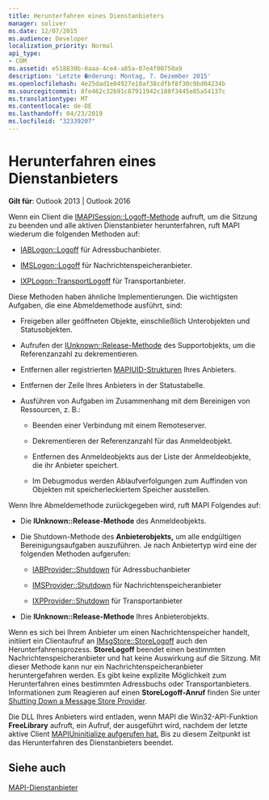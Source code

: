 ```yaml
---
title: Herunterfahren eines Dienstanbieters
manager: soliver
ms.date: 12/07/2015
ms.audience: Developer
localization_priority: Normal
api_type:
- COM
ms.assetid: e518830b-0aaa-4ce4-a85a-07e4f00750a9
description: 'Letzte �nderung: Montag, 7. Dezember 2015'
ms.openlocfilehash: 4e25dad1e04927e10af38cdfbf8f30c9bd04234b
ms.sourcegitcommit: 8fe462c32b91c87911942c188f3445e85a54137c
ms.translationtype: MT
ms.contentlocale: de-DE
ms.lasthandoff: 04/23/2019
ms.locfileid: "32339207"
---
```

# <a name="shutting-down-a-service-provider"></a>Herunterfahren eines Dienstanbieters

 
  
**Gilt für**: Outlook 2013 | Outlook 2016 
  
Wenn ein Client die [IMAPISession::Logoff-Methode](imapisession-logoff.md) aufruft, um die Sitzung zu beenden und alle aktiven Dienstanbieter herunterfahren, ruft MAPI wiederum die folgenden Methoden auf: 
  
- [IABLogon::Logoff](iablogon-logoff.md) für Adressbuchanbieter. 
    
- [IMSLogon::Logoff](imslogon-logoff.md) für Nachrichtenspeicheranbieter. 
    
- [IXPLogon::TransportLogoff](ixplogon-transportlogoff.md) für Transportanbieter. 
    
Diese Methoden haben ähnliche Implementierungen. Die wichtigsten Aufgaben, die eine Abmeldemethode ausführt, sind:
  
- Freigeben aller geöffneten Objekte, einschließlich Unterobjekten und Statusobjekten.
    
- Aufrufen der [IUnknown::Release-Methode](https://msdn.microsoft.com/library/4b494c6f-f0ee-4c35-ae45-ed956f40dc7a%28Office.15%29.aspx) des Supportobjekts, um die Referenzanzahl zu dekrementieren. 
    
- Entfernen aller registrierten [MAPIUID-Strukturen](mapiuid.md) Ihres Anbieters. 
    
- Entfernen der Zeile Ihres Anbieters in der Statustabelle.
    
- Ausführen von Aufgaben im Zusammenhang mit dem Bereinigen von Ressourcen, z. B.:
    
  - Beenden einer Verbindung mit einem Remoteserver.
    
  - Dekrementieren der Referenzanzahl für das Anmeldeobjekt.
    
  - Entfernen des Anmeldeobjekts aus der Liste der Anmeldeobjekte, die ihr Anbieter speichert.
    
  - Im Debugmodus werden Ablaufverfolgungen zum Auffinden von Objekten mit speicherleckiertem Speicher ausstellen.
    
Wenn Ihre Abmeldemethode zurückgegeben wird, ruft MAPI Folgendes auf:
  
- Die **IUnknown::Release-Methode** des Anmeldeobjekts. 
    
- Die Shutdown-Methode des **Anbieterobjekts,** um alle endgültigen Bereinigungsaufgaben auszuführen. Je nach Anbietertyp wird eine der folgenden Methoden aufgerufen: 
    
  - [IABProvider::Shutdown](iabprovider-shutdown.md) für Adressbuchanbieter 
    
  - [IMSProvider::Shutdown](imsprovider-shutdown.md) für Nachrichtenspeicheranbieter 
    
  - [IXPProvider::Shutdown](ixpprovider-shutdown.md) für Transportanbieter 
    
- Die **IUnknown::Release-Methode** Ihres Anbieterobjekts. 
    
Wenn es sich bei Ihrem Anbieter um einen Nachrichtenspeicher handelt, initiiert ein Clientaufruf an [IMsgStore::StoreLogoff](imsgstore-storelogoff.md) auch den Herunterfahrensprozess. **StoreLogoff** beendet einen bestimmten Nachrichtenspeicheranbieter und hat keine Auswirkung auf die Sitzung. Mit dieser Methode kann nur ein Nachrichtenspeicheranbieter heruntergefahren werden. Es gibt keine explizite Möglichkeit zum Herunterfahren eines bestimmten Adressbuchs oder Transportanbieters. Informationen zum Reagieren auf einen **StoreLogoff-Anruf** finden Sie unter [Shutting Down a Message Store Provider](shutting-down-a-message-store-provider.md).
  
Die DLL Ihres Anbieters wird entladen, wenn MAPI die Win32-API-Funktion **FreeLibrary** aufruft, ein Aufruf, der ausgeführt wird, nachdem der letzte aktive Client [MAPIUninitialize aufgerufen hat.](mapiuninitialize.md) Bis zu diesem Zeitpunkt ist das Herunterfahren des Dienstanbieters beendet. 
  
## <a name="see-also"></a>Siehe auch



[MAPI-Dienstanbieter](mapi-service-providers.md)

